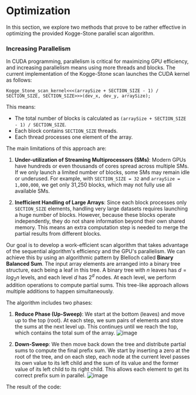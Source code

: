 # Optimization
In this section, we explore two methods that prove to be rather effective in optimizing the provided Kogge-Stone parallel scan algorithm.
### Increasing Parallelism
In CUDA programming, parallelism is critical for maximizing GPU efficiency, and increasing parallelism means using more threads and blocks. The current implementation of the Kogge-Stone scan launches the CUDA kernel as follows:
```c=
Kogge_Stone_scan_kernel<<<(arraySize + SECTION_SIZE - 1) / SECTION_SIZE, SECTION_SIZE>>>(dev_x, dev_y, arraySize);
```
This means:
* The total number of blocks is calculated as `(arraySize + SECTION_SIZE - 1) / SECTION_SIZE`.
* Each block contains `SECTION_SIZE` threads.
* Each thread processes one element of the array.

The main limitations of this approach are:

1. **Under-utilization of Streaming Multiprocessors (SMs)**: Modern GPUs have hundreds or even thousands of cores spread across multiple SMs. If we only launch a limited number of blocks, some SMs may remain idle or underused. For example, with `SECTION_SIZE = 32` and `arraySize = 1,000,000`, we get only 31,250 blocks, which may not fully use all available SMs.

2. **Inefficient Handling of Large Arrays**: Since each block processes only `SECTION_SIZE` elements, handling very large datasets requires launching a huge number of blocks. However, because these blocks operate independently, they do not share information beyond their own shared memory. This means an extra computation step is needed to merge the partial results from different blocks.

Our goal is to develop a work-efficient scan algorithm that takes advantage of the sequential algorithm's efficiency and the GPU's parallelism. We can achieve this by using an algorithmic pattern by Blelloch called **Binary Balanced Sum**. The input array elements are arranged into a binary tree structure, each being a leaf in this tree. A binary tree with $n$ leaves has $d=log_2n$ levels, and each level $d$ has $2^d$ nodes. At each level, we perform addition operations to compute partial sums. This tree-like approach allows multiple additions to happen simultaneously.

The algorithm includes two phases:
1. **Reduce Phase (Up-Sweep)**: We start at the bottom (leaves) and move up to the top (root). At each step, we sum pairs of elements and store the sums at the next level up. This continues until we reach the top, which contains the total sum of the array.
![image](https://github.com/user-attachments/assets/2e373fed-afc3-4bc8-bd7a-6c46636262f9)

3. **Down-Sweep**: We then move back down the tree and distribute partial sums to compute the final prefix sum. We start by inserting a zero at the root of the tree, and on each step, each node at the current level passes its own value to its left child and the sum of its value and the former value of its left child to its right child. This allows each element to get its correct prefix sum in parallel.
![image](https://github.com/user-attachments/assets/883892ca-8bdc-4b21-b70a-28761194b679)

The result of the code:
